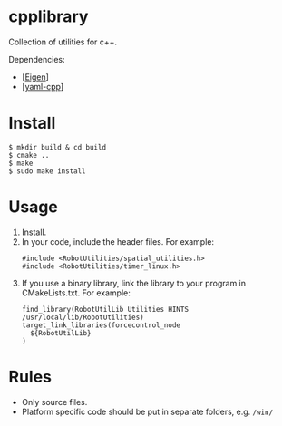 # cpplibrary
Collection of utilities for c++.

Dependencies:
* [[Eigen](https://eigen.tuxfamily.org/index.php?title=Main_Page)]
* [[yaml-cpp](https://github.com/jbeder/yaml-cpp)]

# Install
```
$ mkdir build & cd build
$ cmake ..
$ make
$ sudo make install
```

# Usage
1. Install.
2. In your code, include the header files. For example:
    ```
    #include <RobotUtilities/spatial_utilities.h>
    #include <RobotUtilities/timer_linux.h>
    ```
3. If you use a binary library, link the library to your program in CMakeLists.txt. For example:
    ```
    find_library(RobotUtilLib Utilities HINTS /usr/local/lib/RobotUtilities)
    target_link_libraries(forcecontrol_node
      ${RobotUtilLib}
    )
    ```

# Rules
* Only source files.
* Platform specific code should be put in separate folders, e.g. ```/win/```
